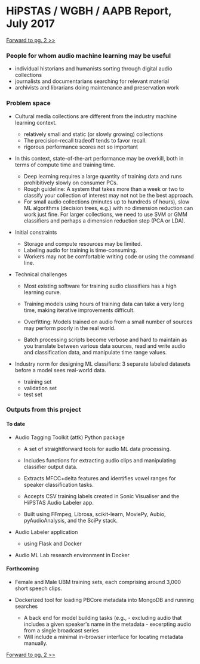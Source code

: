 # HiPSTAS / WGBH / AAPB Report, July 2017

[Forward to pg. 2 >>](https://github.com/hipstas/aapb-july-2017-demo/blob/master/02_Audio_Labeler.md)


### People for whom audio machine learning may be useful
- individual historians and humanists sorting through digital audio collections
- journalists and documentarians searching for relevant material
- archivists and librarians doing maintenance and preservation work

### Problem space

- Cultural media collections are different from the industry machine learning context.
    - relatively small and static (or slowly growing) collections
    - The precision-recall tradeoff tends to favor recall.
    - rigorous performance scores not so important


- In this context, state-of-the-art performance may be overkill, both in terms of compute time and training time.
    - Deep learning requires a large quantity of training data and runs prohibitively slowly on consumer PCs.
    - Rough guideline: A system that takes more than a week or two to classify your collection of interest may not not be the best approach.
    - For small audio collections (minutes up to hundreds of hours), slow ML algorithms (decision trees, e.g.) with no dimension reduction can work just fine. For larger collections, we need to use SVM or GMM classifiers and perhaps a dimension reduction step (PCA or LDA).



- Initial constraints
    - Storage and compute resources may be limited.
    - Labeling audio for training is time-consuming.
    - Workers may not be comfortable writing code or using the command line.


- Technical challenges

    - Most existing software for training audio classifiers has a high learning curve.

    - Training models using hours of training data can take a very long time, making iterative improvements difficult.

    - Overfitting: Models trained on audio from a small number of sources may perform poorly in the real world.

    - Batch processing scripts become verbose and hard to maintain as you translate between various data sources, read and write audio and classification data, and manipulate time range values.


- Industry norm for designing ML classifiers: 3 separate labeled datasets before a model sees real-world data.
    - training set
    - validation set
    - test set






### Outputs from this project

#### To date

- Audio Tagging Toolkit (attk) Python package

    - A set of straightforward tools for audio ML data processing.

    - Includes functions for extracting audio clips and manipulating classifier output data.

    - Extracts MFCC+delta features and identifies vowel ranges for speaker classification tasks.

    - Accepts CSV training labels created in Sonic Visualiser and the HiPSTAS Audio Labeler app.

    - Built using FFmpeg, Librosa, scikit-learn, MoviePy, Aubio, pyAudioAnalysis, and the SciPy stack.


- Audio Labeler application
    - using Flask and Docker

- Audio ML Lab research environment in Docker




#### Forthcoming

- Female and Male UBM training sets, each comprising around 3,000 short speech clips.

- Dockerized tool for loading PBCore metadata into MongoDB and running searches
    - A back end for model building tasks (e.g.,
            - excluding audio that includes a given speaker's name in the metadata
            - excerpting audio from a single broadcast series
    - Will include a minimal in-browser interface for locating metadata manually.









<!--
Projects mix and match pieces,


  - pain point for wav-only systems: code gets verbose as

- limited HD space
- limited CPU capacity

- ^^ not the case in the tech industry! Where they use neural nets


there's a common structure for ML research, but this is different

Becomes about heuristics -- writing scripts to smooth and infer things from classification output


Example: podcast ad remover





Attk
- the best way to do everything


Audio Labeler
- usable by non-technical workers
- fixes shortcomings of naive random tagging tools
- customizable




Pipeline
 Keep extractor




Idea of ranges






Results:
Tone classifier
Pesca scores








Needs:


Flexible metadata search (MongoDB)

-->


[Forward to pg. 2 >>](https://github.com/hipstas/aapb-july-2017-demo/blob/master/02_Audio_Labeler.md)
